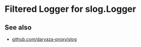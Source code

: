 # Filtered Logger for slog.Logger

## See also

* [github.com/darvaza-proxy/slog](https://pkg.go.dev/github.com/darvaza-proxy/slog)
